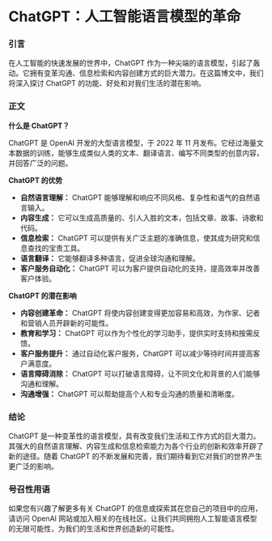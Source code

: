 # ChatGPT：人工智能语言模型的革命

### 引言

在人工智能的快速发展的世界中，ChatGPT 作为一种尖端的语言模型，引起了轰动。它拥有变革沟通、信息检索和内容创建方式的巨大潜力。在这篇博文中，我们将深入探讨 ChatGPT 的功能、好处和对我们生活的潜在影响。

### 正文

**什么是 ChatGPT？**

ChatGPT 是 OpenAI 开发的大型语言模型，于 2022 年 11 月发布。它经过海量文本数据的训练，能够生成类似人类的文本、翻译语言、编写不同类型的创意内容，并回答广泛的问题。

**ChatGPT 的优势**

* **自然语言理解：** ChatGPT 能够理解和响应不同风格、复杂性和语气的自然语言输入。
* **内容生成：** 它可以生成高质量的、引人入胜的文本，包括文章、故事、诗歌和代码。
* **信息检索：** ChatGPT 可以提供有关广泛主题的准确信息，使其成为研究和信息查找的宝贵工具。
* **语言翻译：** 它能够翻译多种语言，促进全球沟通和理解。
* **客户服务自动化：** ChatGPT 可以为客户提供自动化的支持，提高效率并改善客户体验。

**ChatGPT 的潜在影响**

* **内容创建革命：** ChatGPT 将使内容创建变得更加容易和高效，为作家、记者和营销人员开辟新的可能性。
* **教育和学习：** ChatGPT 可以作为个性化的学习助手，提供实时支持和按需反馈。
* **客户服务提升：** 通过自动化客户服务，ChatGPT 可以减少等待时间并提高客户满意度。
* **语言障碍消除：** ChatGPT 可以打破语言障碍，让不同文化和背景的人们能够沟通和理解。
* **沟通增强：** ChatGPT 可以帮助提高个人和专业沟通的质量和清晰度。

### 结论

ChatGPT 是一种变革性的语言模型，具有改变我们生活和工作方式的巨大潜力。其强大的自然语言理解、内容生成和信息检索能力为各个行业的创新和效率开辟了新的途径。随着 ChatGPT 的不断发展和完善，我们期待看到它对我们的世界产生更广泛的影响。

### 号召性用语

如果您有兴趣了解更多有关 ChatGPT 的信息或探索其在您自己的项目中的应用，请访问 OpenAI 网站或加入相关的在线社区。让我们共同拥抱人工智能语言模型的无限可能性，为我们的生活和世界创造新的可能性。
